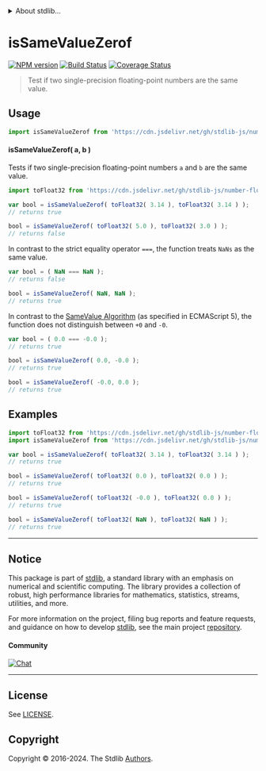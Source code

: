 <!--

@license Apache-2.0

Copyright (c) 2024 The Stdlib Authors.

Licensed under the Apache License, Version 2.0 (the "License");
you may not use this file except in compliance with the License.
You may obtain a copy of the License at

   http://www.apache.org/licenses/LICENSE-2.0

Unless required by applicable law or agreed to in writing, software
distributed under the License is distributed on an "AS IS" BASIS,
WITHOUT WARRANTIES OR CONDITIONS OF ANY KIND, either express or implied.
See the License for the specific language governing permissions and
limitations under the License.

-->


<details>
  <summary>
    About stdlib...
  </summary>
  <p>We believe in a future in which the web is a preferred environment for numerical computation. To help realize this future, we've built stdlib. stdlib is a standard library, with an emphasis on numerical and scientific computation, written in JavaScript (and C) for execution in browsers and in Node.js.</p>
  <p>The library is fully decomposable, being architected in such a way that you can swap out and mix and match APIs and functionality to cater to your exact preferences and use cases.</p>
  <p>When you use stdlib, you can be absolutely certain that you are using the most thorough, rigorous, well-written, studied, documented, tested, measured, and high-quality code out there.</p>
  <p>To join us in bringing numerical computing to the web, get started by checking us out on <a href="https://github.com/stdlib-js/stdlib">GitHub</a>, and please consider <a href="https://opencollective.com/stdlib">financially supporting stdlib</a>. We greatly appreciate your continued support!</p>
</details>

# isSameValueZerof

[![NPM version][npm-image]][npm-url] [![Build Status][test-image]][test-url] [![Coverage Status][coverage-image]][coverage-url] <!-- [![dependencies][dependencies-image]][dependencies-url] -->

> Test if two single-precision floating-point numbers are the same value.



<section class="usage">

## Usage

```javascript
import isSameValueZerof from 'https://cdn.jsdelivr.net/gh/stdlib-js/number-float32-base-assert-is-same-value-zero@deno/mod.js';
```

#### isSameValueZerof( a, b )

Tests if two single-precision floating-point numbers `a` and `b` are the same value.

```javascript
import toFloat32 from 'https://cdn.jsdelivr.net/gh/stdlib-js/number-float64-base-to-float32@deno/mod.js';

var bool = isSameValueZerof( toFloat32( 3.14 ), toFloat32( 3.14 ) );
// returns true

bool = isSameValueZerof( toFloat32( 5.0 ), toFloat32( 3.0 ) );
// returns false
```

In contrast to the strict equality operator `===`, the function treats `NaNs` as the same value.

<!-- eslint-disable use-isnan -->

```javascript
var bool = ( NaN === NaN );
// returns false

bool = isSameValueZerof( NaN, NaN );
// returns true
```

In contrast to the [SameValue Algorithm][@stdlib/number/float32/base/assert/is-same-value] (as specified in ECMAScript 5), the function does not distinguish between `+0` and `-0`.

<!-- eslint-disable no-compare-neg-zero -->

```javascript
var bool = ( 0.0 === -0.0 );
// returns true

bool = isSameValueZerof( 0.0, -0.0 );
// returns true

bool = isSameValueZerof( -0.0, 0.0 );
// returns true
```

</section>

<!-- /.usage -->

<section class="notes">

</section>

<!-- /.notes -->

<section class="examples">

## Examples

<!-- eslint no-undef: "error" -->

```javascript
import toFloat32 from 'https://cdn.jsdelivr.net/gh/stdlib-js/number-float64-base-to-float32@deno/mod.js';
import isSameValueZerof from 'https://cdn.jsdelivr.net/gh/stdlib-js/number-float32-base-assert-is-same-value-zero@deno/mod.js';

var bool = isSameValueZerof( toFloat32( 3.14 ), toFloat32( 3.14 ) );
// returns true

bool = isSameValueZerof( toFloat32( 0.0 ), toFloat32( 0.0 ) );
// returns true

bool = isSameValueZerof( toFloat32( -0.0 ), toFloat32( 0.0 ) );
// returns true

bool = isSameValueZerof( toFloat32( NaN ), toFloat32( NaN ) );
// returns true
```

</section>

<!-- /.examples -->

<!-- C interface documentation. -->



<!-- Section for related `stdlib` packages. Do not manually edit this section, as it is automatically populated. -->

<section class="related">

</section>

<!-- /.related -->

<!-- Section for all links. Make sure to keep an empty line after the `section` element and another before the `/section` close. -->


<section class="main-repo" >

* * *

## Notice

This package is part of [stdlib][stdlib], a standard library with an emphasis on numerical and scientific computing. The library provides a collection of robust, high performance libraries for mathematics, statistics, streams, utilities, and more.

For more information on the project, filing bug reports and feature requests, and guidance on how to develop [stdlib][stdlib], see the main project [repository][stdlib].

#### Community

[![Chat][chat-image]][chat-url]

---

## License

See [LICENSE][stdlib-license].


## Copyright

Copyright &copy; 2016-2024. The Stdlib [Authors][stdlib-authors].

</section>

<!-- /.stdlib -->

<!-- Section for all links. Make sure to keep an empty line after the `section` element and another before the `/section` close. -->

<section class="links">

[npm-image]: http://img.shields.io/npm/v/@stdlib/number-float32-base-assert-is-same-value-zero.svg
[npm-url]: https://npmjs.org/package/@stdlib/number-float32-base-assert-is-same-value-zero

[test-image]: https://github.com/stdlib-js/number-float32-base-assert-is-same-value-zero/actions/workflows/test.yml/badge.svg?branch=v0.1.0
[test-url]: https://github.com/stdlib-js/number-float32-base-assert-is-same-value-zero/actions/workflows/test.yml?query=branch:v0.1.0

[coverage-image]: https://img.shields.io/codecov/c/github/stdlib-js/number-float32-base-assert-is-same-value-zero/main.svg
[coverage-url]: https://codecov.io/github/stdlib-js/number-float32-base-assert-is-same-value-zero?branch=main

<!--

[dependencies-image]: https://img.shields.io/david/stdlib-js/number-float32-base-assert-is-same-value-zero.svg
[dependencies-url]: https://david-dm.org/stdlib-js/number-float32-base-assert-is-same-value-zero/main

-->

[chat-image]: https://img.shields.io/gitter/room/stdlib-js/stdlib.svg
[chat-url]: https://app.gitter.im/#/room/#stdlib-js_stdlib:gitter.im

[stdlib]: https://github.com/stdlib-js/stdlib

[stdlib-authors]: https://github.com/stdlib-js/stdlib/graphs/contributors

[umd]: https://github.com/umdjs/umd
[es-module]: https://developer.mozilla.org/en-US/docs/Web/JavaScript/Guide/Modules

[deno-url]: https://github.com/stdlib-js/number-float32-base-assert-is-same-value-zero/tree/deno
[umd-url]: https://github.com/stdlib-js/number-float32-base-assert-is-same-value-zero/tree/umd
[esm-url]: https://github.com/stdlib-js/number-float32-base-assert-is-same-value-zero/tree/esm
[branches-url]: https://github.com/stdlib-js/number-float32-base-assert-is-same-value-zero/blob/main/branches.md

[stdlib-license]: https://raw.githubusercontent.com/stdlib-js/number-float32-base-assert-is-same-value-zero/main/LICENSE

[@stdlib/number/float32/base/assert/is-same-value]: https://github.com/stdlib-js/number-float32-base-assert-is-same-value/tree/deno

</section>

<!-- /.links -->
